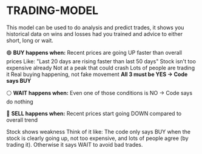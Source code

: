 # TRADING-MODEL
This model can be used to do analysis and predict trades, it shows you historical data on wins and losses had you trained and advice to either short, long or wait.


🟢 **BUY happens when:**
Recent prices are going UP faster than overall prices
Like: "Last 20 days are rising faster than last 50 days"
Stock isn't too expensive already
Not at a peak that could crash
Lots of people are trading it
Real buying happening, not fake movement
**All 3 must be YES → Code says BUY**



⚪ **WAIT happens when:**
Even one of those conditions is NO → Code says do nothing



🔴 **SELL happens when:**
Recent prices start going DOWN compared to overall trend


Stock shows weakness
Think of it like: The code only says BUY when the stock is clearly going up, not too expensive, and lots of people agree (by trading it). Otherwise it says WAIT to avoid bad trades.
